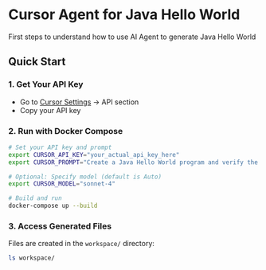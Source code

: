 # Cursor Agent for Java Hello World

First steps to understand how to use AI Agent to generate Java Hello World

## Quick Start

### 1. Get Your API Key

- Go to [Cursor Settings](https://cursor.com/settings) → API section
- Copy your API key

### 2. Run with Docker Compose

```bash
# Set your API key and prompt
export CURSOR_API_KEY="your_actual_api_key_here"
export CURSOR_PROMPT="Create a Java Hello World program and verify the results compiling and executing"

# Optional: Specify model (default is Auto)
export CURSOR_MODEL="sonnet-4"

# Build and run
docker-compose up --build
```

### 3. Access Generated Files
Files are created in the `workspace/` directory:
```bash
ls workspace/
```
